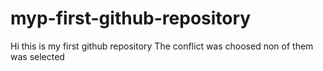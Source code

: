 # myp-first-github-repository
Hi this is my first github repository
The conflict was choosed non of them was selected
